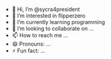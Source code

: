 - 👋 Hi, I’m @sycra4president
- 👀 I’m interested in flipperzero
- 🌱 I’m currently learning programming
- 💞️ I’m looking to collaborate on ...
- 📫 How to reach me ...
- 😄 Pronouns: ...
- ⚡ Fun fact: ...

<!---
sycra4president/sycra4president is a ✨ special ✨ repository because its `README.md` (this file) appears on your GitHub profile.
You can click the Preview link to take a look at your changes.
--->
